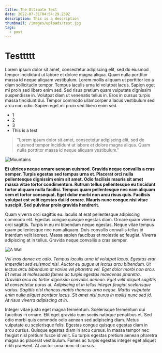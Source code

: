 ```yaml
---
title: The Ultimate Test
date: 2022-07-31T04:54:29.239Z
description: This is a description
thumbnail: /images/uploads/test.jpg
tags:
  - post
---
```

# Testtttt

Lorem ipsum dolor sit amet, consectetur adipiscing elit, sed do eiusmod tempor incididunt ut labore et dolore magna aliqua. Quam nulla porttitor massa id neque aliquam vestibulum. Lorem mollis aliquam ut porttitor leo a diam sollicitudin tempor. Tempus iaculis urna id volutpat lacus. Sapien eget mi proin sed libero enim sed. Sed risus pretium quam vulputate dignissim suspendisse in. Volutpat diam ut venenatis tellus in. Eros in cursus turpis massa tincidunt dui. Tempor commodo ullamcorper a lacus vestibulum sed arcu non odio. Sapien eget mi proin sed libero enim sed.

* 1
* 2
* 3
* This is a test

> "Lorem ipsum dolor sit amet, consectetur adipiscing elit, sed do eiusmod tempor incididunt ut labore et dolore magna aliqua. Quam nulla porttitor massa id neque aliquam vestibulum."

![](/images/uploads/background.jpg "Mountains")

**Et ultrices neque ornare aenean euismod. Gravida neque convallis a cras semper. Turpis egestas sed tempus urna et. Placerat orci nulla pellentesque dignissim enim sit amet. Odio facilisis mauris sit amet massa vitae tortor condimentum. Rutrum tellus pellentesque eu tincidunt tortor aliquam nulla facilisi. Tempus quam pellentesque nec nam aliquam sem et tortor consequat. Eget dolor morbi non arcu risus quis. Facilisis volutpat est velit egestas dui id ornare. Mauris nunc congue nisi vitae suscipit. Sed pulvinar proin gravida hendrerit.**

Quam viverra orci sagittis eu. Iaculis at erat pellentesque adipiscing commodo elit. Egestas congue quisque egestas diam. Ornare quam viverra orci sagittis. Turpis in eu mi bibendum neque egestas. Neque vitae tempus quam pellentesque nec nam aliquam. Duis convallis convallis tellus id interdum velit laoreet. Massa sapien faucibus et molestie ac feugiat. Viverra adipiscing at in tellus. Gravida neque convallis a cras semper.

![A Wall](/images/uploads/test.jpg "A Wall")

*Vel eros donec ac odio. Tempus iaculis urna id volutpat lacus. Egestas erat imperdiet sed euismod nisi. Auctor eu augue ut lectus arcu bibendum. Ut lectus arcu bibendum at varius vel pharetra vel. Eget dolor morbi non arcu. Et netus et malesuada fames ac turpis egestas maecenas pharetra. Gravida arcu ac tortor dignissim convallis aenean. Eget velit aliquet sagittis id consectetur purus ut. Adipiscing at in tellus integer feugiat scelerisque varius. Sagittis nisl rhoncus mattis rhoncus urna neque. Mattis vulputate enim nulla aliquet porttitor lacus. Sit amet nisl purus in mollis nunc sed id. At risus viverra adipiscing at in.*

Integer vitae justo eget magna fermentum. Scelerisque fermentum dui faucibus in ornare. Elit eget gravida cum sociis natoque penatibus et. Sed odio morbi quis commodo odio aenean sed adipiscing diam. Metus vulputate eu scelerisque felis. Egestas congue quisque egestas diam in arcu cursus. Quisque egestas diam in arcu cursus. In massa tempor nec feugiat nisl pretium fusce id velit. Eu turpis egestas pretium aenean pharetra magna ac placerat vestibulum. Fames ac turpis egestas integer eget aliquet nibh praesent. At auctor urna nunc id cursus.